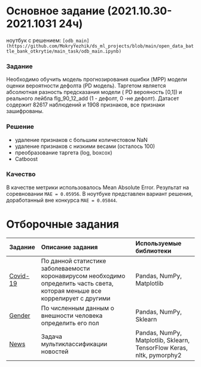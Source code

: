 # Основное задание (2021.10.30-2021.1031  24ч)

ноутбук с решением: `[odb_main](https://github.com/MokryYezhik/ds_ml_projects/blob/main/open_data_battle_bank_otkrytie/main_task/odb_main.ipynb)`

### Задание
Необходимо обучить модель прогнозирования ошибки (MPP) модели оценки вероятности дефолта (PD модель). Таргетом является абсолютная разность предсказания модели ( PD верояность [0,1]) и реального лейбла flg_90_12_add (1 - дефолт, 0 -не дефолт).
Датасет содержит 82617 наблюдений и 1908 признаков, все признаки зашифрованы.

### Решение 
* удаление признаков с большим количестовом NaN
* удаление признаков с низкими весами (осталось 100)
* преобразование таргета (log, boxcox)
* Catboost

### Качество
В качестве метрики использовалось Mean Absolute Error.
Результат на соревновании `MAE = 0.05956`. В ноутбуке представлен вариант решения, доработанный вне конкурса `MAE = 0.05844`. 

# Отборочные задания


| Задание                                                                                                                                                                                                                                                                                                                                                                                                                                                        | Описание задания                                                                                                                                                                  | Используемые библиотеки                                  |
| :-----------------------------------------------------------------------------------------------------------------------------------------------------------------------------------------------------------------------------------------------------------------------------------------------------------------------------------------------------------------------------------------------------------------------------------------------------------------------|:----------------------------------------------------------------------------------------------------------------------------------------------------------------------------------|:---------------------------------------------------------|
| [Covid-19](https://github.com/MokryYezhik/ds_ml_projects/blob/main/open_data_battle_bank_otkrytie/qualifying_tasks/covid19_final.ipynb)                                                                                                                                                                                                                                                                                    |По данной статистике заболеваемости коронавирусом необходимо определить часть света, которая меньше все коррелирует с другими| Pandas, NumPy, Matplotlib                      |
|[Gender](https://github.com/MokryYezhik/ds_ml_projects/blob/main/open_data_battle_bank_otkrytie/qualifying_tasks/gender_final.ipynb)|По численным данным о внешности человека определить его пол|Pandas, NumPy, Sklearn|
|[News](https://github.com/MokryYezhik/ds_ml_projects/blob/main/open_data_battle_bank_otkrytie/qualifying_tasks/news_final.ipynb) | Задача мультиклассификации новостей | Pandas, NumPy, Matplotlib, Sklearn, TensorFlow Keras, nltk, pymorphy2|
